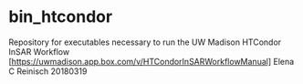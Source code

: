 # bin_htcondor
Repository for executables necessary to run the UW Madison HTCondor InSAR Workflow [https://uwmadison.app.box.com/v/HTCondorInSARWorkflowManual]
Elena C Reinisch 20180319
